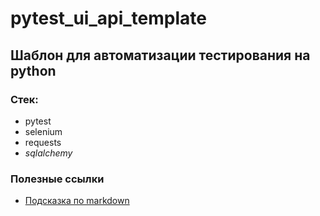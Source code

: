 # pytest_ui_api_template

## Шаблон для автоматизации тестирования на python

### Стек:
- pytest
- selenium
- requests
- _sqlalchemy_


### Полезные ссылки
- [Подсказка по markdown](https://www.markdownguide.org/basic-syntax/)
